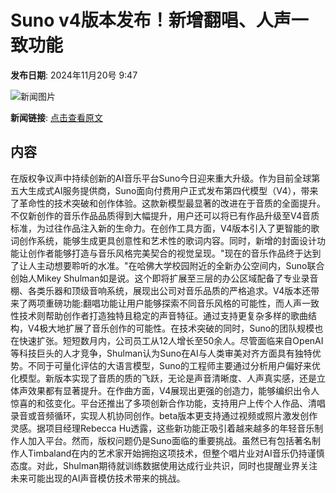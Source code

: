 # Suno v4版本发布！新增翻唱、人声一致功能

**发布日期**: 2024年11月20号 9:47

![新闻图片](https://upload.chinaz.com/2024/1120/6386769286226363965929949.jpg)

**新闻链接**: [点击查看原文](https://www.aibase.com/zh/news/13338)

## 内容

在版权争议声中持续创新的AI音乐平台Suno今日迎来重大升级。作为目前全球第五大生成式AI服务提供商，Suno面向付费用户正式发布第四代模型（V4），带来了革命性的技术突破和创作体验。这款新模型最显著的改进在于音质的全面提升。不仅新创作的音乐作品品质得到大幅提升，用户还可以将已有作品升级至V4音质标准，为过往作品注入新的生命力。在创作工具方面，V4版本引入了更智能的歌词创作系统，能够生成更具创意性和艺术性的歌词内容。同时，新增的封面设计功能让创作者能够打造与音乐风格完美契合的视觉呈现。"现在的音乐作品终于达到了让人主动想要聆听的水准。"在哈佛大学校园附近的全新办公空间内，Suno联合创始人Mikey Shulman如是说。这个即将扩展至三层的办公区域配备了专业录音棚、各类乐器和顶级音响系统，展现出公司对音乐品质的严格追求。V4版本还带来了两项重磅功能:翻唱功能让用户能够探索不同音乐风格的可能性，而人声一致性技术则帮助创作者打造独特且稳定的声音特征。通过支持更复杂多样的歌曲结构，V4极大地扩展了音乐创作的可能性。在技术突破的同时，Suno的团队规模也在快速扩张。短短数月内，公司员工从12人增长至50余人。尽管面临来自OpenAI等科技巨头的人才竞争，Shulman认为Suno在AI与人类审美对齐方面具有独特优势。不同于可量化评估的大语言模型，Suno的工程师主要通过分析用户偏好来优化模型。新版本实现了音质的质的飞跃，无论是声音清晰度、人声真实感，还是立体声效果都有显著提升。在作曲方面，V4展现出更强的创造力，能够编织出令人惊喜的和弦变化。平台还推出了多项创新合作功能，支持用户上传个人作品、清唱录音或音频循环，实现人机协同创作。beta版本更支持通过视频或照片激发创作灵感。据项目经理Rebecca Hu透露，这些新功能正吸引着越来越多的年轻音乐制作人加入平台。然而，版权问题仍是Suno面临的重要挑战。虽然已有包括著名制作人Timbaland在内的艺术家开始拥抱这项技术，但整个唱片业对AI音乐仍持谨慎态度。对此，Shulman期待就训练数据使用达成行业共识，同时也提醒业界关注未来可能出现的AI声音模仿技术带来的挑战。
